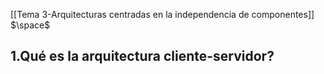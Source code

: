 [[Tema 3-Arquitecturas centradas en la independencia de componentes]]
$\space$
## 1.Qué es la arquitectura cliente-servidor?

